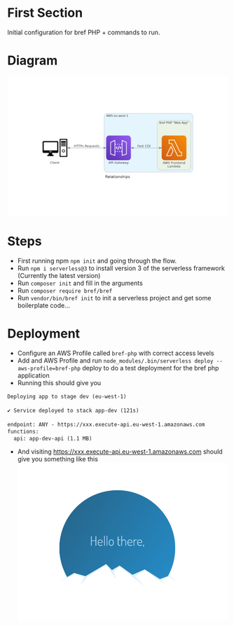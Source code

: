 # First Section
Initial configuration for bref PHP + commands to run.

# Diagram
![Diagram](https://github.com/ryanolee/talks/raw/main/brum-php-jan-2022/brefphp/diagrams/bref_building_something_1_diagram.png)

# Steps
* First running npm `npm init` and going through the flow.
* Run `npm i serverless@3` to install version 3 of the serverless framework (Currently the latest version)
* Run `composer init` and fill in the arguments
* Run `composer require bref/bref`
* Run `vendor/bin/bref init` to init a serverless project and get some boilerplate code...

# Deployment
* Configure an AWS Profile called `bref-php` with correct access levels
* Add and AWS Profile and run `node_modules/.bin/serverless deploy --aws-profile=bref-php` deploy to do a test deployment for the bref php application
* Running this should give you 
```
Deploying app to stage dev (eu-west-1)

✔ Service deployed to stack app-dev (121s)

endpoint: ANY - https://xxx.execute-api.eu-west-1.amazonaws.com
functions:
  api: app-dev-api (1.1 MB)
```
* And visiting https://xxx.execute-api.eu-west-1.amazonaws.com should give you something like this
![Website image](img/capture.png)
